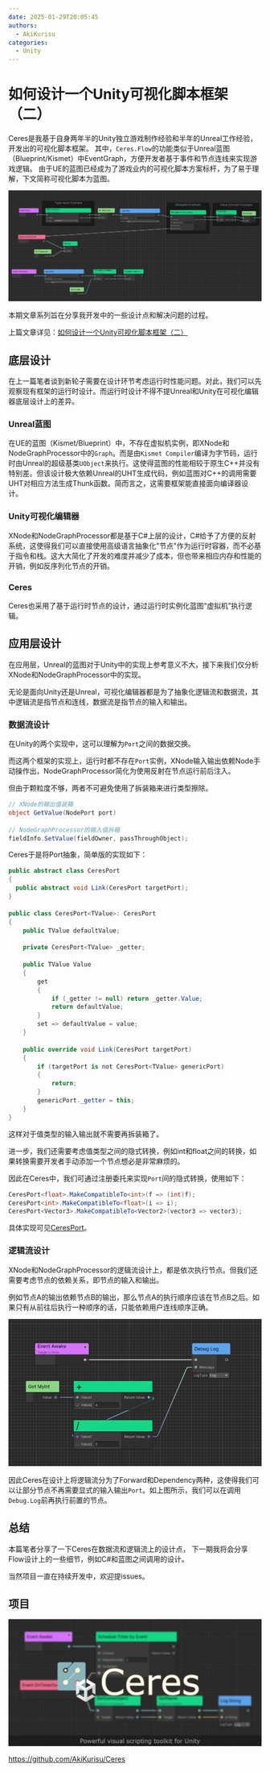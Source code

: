 ```yaml
---
date: 2025-01-29T20:05:45
authors:
  - AkiKurisu
categories:
  - Unity
---
```


# 如何设计一个Unity可视化脚本框架（二）

<!-- more -->

Ceres是我基于自身两年半的Unity独立游戏制作经验和半年的Unreal工作经验，开发出的可视化脚本框架。
其中，`Ceres.Flow`的功能类似于Unreal蓝图（Blueprint/Kismet）中EventGraph，方便开发者基于事件和节点连线来实现游戏逻辑。
由于UE的蓝图已经成为了游戏业内的可视化脚本方案标杆，为了易于理解，下文简称可视化脚本为蓝图。

![Example](../../../assets/images/2025-01-27/ceres_flow.png)

本期文章系列旨在分享我开发中的一些设计点和解决问题的过程。

上篇文章详见：[如何设计一个Unity可视化脚本框架（二）](./design-a-visual-scripting-framework-1.md)

## 底层设计

在上一篇笔者谈到新轮子需要在设计环节考虑运行时性能问题。对此，我们可以先观察现有框架的运行时设计。而运行时设计不得不提Unreal和Unity在可视化编辑器底层设计上的差异。

### Unreal蓝图
在UE的蓝图（Kismet/Blueprint）中，不存在虚拟机实例，即XNode和NodeGraphProcessor中的`Graph`。而是由`Kismet Compiler`编译为字节码，运行时由Unreal的超级基类`UObject`来执行。这使得蓝图的性能相较于原生C++并没有特别差。但该设计极大依赖Unreal的UHT生成代码，例如蓝图对C++的调用需要UHT对相应方法生成Thunk函数。简而言之，这需要框架能直接面向编译器设计。

### Unity可视化编辑器

XNode和NodeGraphProcessor都是基于C#上层的设计，C#给予了方便的反射系统，这使得我们可以直接使用高级语言抽象化"节点"作为运行时容器，而不必基于指令和栈。这大大简化了开发的难度并减少了成本，但也带来相应内存和性能的开销，例如反序列化节点的开销。

### Ceres

Ceres也采用了基于运行时节点的设计，通过运行时实例化蓝图“虚拟机”执行逻辑。

## 应用层设计
在应用层，Unreal的蓝图对于Unity中的实现上参考意义不大，接下来我们仅分析XNode和NodeGraphProcessor中的实现。

无论是面向Unity还是Unreal，可视化编辑器都是为了抽象化逻辑流和数据流，其中逻辑流是指节点和连线，数据流是指节点的输入和输出。

### 数据流设计

在Unity的两个实现中，这可以理解为`Port`之间的数据交换。

而这两个框架的实现上，运行时都不存在`Port`实例，XNode输入输出依赖Node手动操作出，NodeGraphProcessor简化为使用反射在节点运行前后注入。

但由于颗粒度不够，两者不可避免使用了拆装箱来进行类型擦除。

```C#
// XNode的输出值装箱
object GetValue(NodePort port)

// NodeGraphProcessor的输入值拆箱
fieldInfo.SetValue(fieldOwner, passThroughObject);
```

Ceres于是将Port抽象，简单版的实现如下：

```C#
public abstract class CeresPort
{
  public abstract void Link(CeresPort targetPort);
}

public class CeresPort<TValue>: CeresPort
{
    public TValue defaultValue;

    private CeresPort<TValue> _getter;

    public TValue Value
    {
        get
        {
            if (_getter != null) return _getter.Value;
            return defaultValue;
        }
        set => defaultValue = value;
    }

    public override void Link(CeresPort targetPort)
    {
        if (targetPort is not CeresPort<TValue> genericPort)
        {
            return;
        }
        genericPort._getter = this;
    }
}
```

这样对于值类型的输入输出就不需要再拆装箱了。

进一步，我们还需要考虑值类型之间的隐式转换，例如int和float之间的转换，如果转换需要开发者手动添加一个节点想必是非常麻烦的。

因此在Ceres中，我们可通过注册委托来实现`Port`间的隐式转换，使用如下：
```C#
CeresPort<float>.MakeCompatibleTo<int>(f => (int)f);
CeresPort<int>.MakeCompatibleTo<float>(i => i);
CeresPort<Vector3>.MakeCompatibleTo<Vector2>(vector3 => vector3);
```


具体实现可见[CeresPort](https://github.com/AkiKurisu/Ceres/blob/main/Runtime/Core/Models/Graph/Ports/CeresPort.cs#L206)。

### 逻辑流设计

XNode和NodeGraphProcessor的逻辑流设计上，都是依次执行节点。但我们还需要考虑节点的依赖关系，即节点的输入和输出。

例如节点A的输出依赖节点B的输出，那么节点A的执行顺序应该在节点B之后。如果只有从前往后执行一种顺序的话，只能依赖用户连线顺序正确。

![Dependency](../../../assets/images/2025-01-27/ceres_concept_execution_path.png)


因此Ceres在设计上将逻辑流分为了Forward和Dependency两种，这使得我们可以让部分节点不再需要显式的输入输出`Port`。如上图所示，我们可以在调用`Debug.Log`前再执行前置的节点。

## 总结

本篇笔者分享了一下Ceres在数据流和逻辑流上的设计点，
下一期我将会分享Flow设计上的一些细节，例如C#和蓝图之间调用的设计。

当然项目一直在持续开发中，欢迎提issues。

## 项目
![Ceres](../../../assets/images/2025-01-27/ceres_banner.png)

https://github.com/AkiKurisu/Ceres